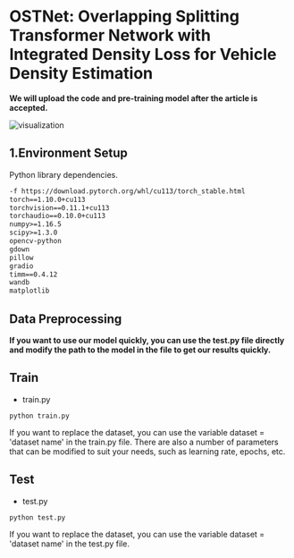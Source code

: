 # OSTNet: Overlapping Splitting Transformer Network with Integrated Density Loss for Vehicle Density Estimation

**We will upload the code and pre-training model after the article is accepted.**

![visualization](/Users/ms.qy/Desktop/博士阶段/first/visualization.png)

## 1.Environment Setup

Python library dependencies.

```xml
-f https://download.pytorch.org/whl/cu113/torch_stable.html
torch==1.10.0+cu113
torchvision==0.11.1+cu113
torchaudio==0.10.0+cu113 
numpy>=1.16.5
scipy>=1.3.0
opencv-python
gdown
pillow
gradio
timm==0.4.12
wandb
matplotlib
```

## Data Preprocessing





**If you want to use our model quickly, you can use the test.py file directly and modify the path to the model in the file to get our results quickly.**

## Train

- train.py

```shell
python train.py
```

If you want to replace the dataset, you can use the variable dataset = 'dataset name' in the train.py file. There are also a number of parameters that can be modified to suit your needs, such as learning rate, epochs, etc.

## Test

- test.py

```shell
python test.py
```

If you want to replace the dataset, you can use the variable dataset = 'dataset name' in the test.py file.